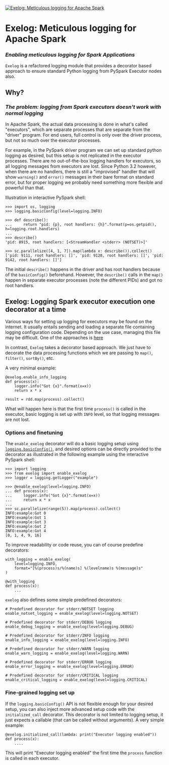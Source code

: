 <a href="https://ibb.co/jhTdDPZ"><img src="https://i.ibb.co/6Ym2F7J/xLogs.gif" alt="Exelog: Meticulous logging for Apache Spark" border="0"></a>

[comment]: <> (![PyPI - Python Version]&#40;https://img.shields.io/pypi/pyversions/exelog&#41;)

[comment]: <> ([![PyPI]&#40;https://img.shields.io/pypi/v/exelog&#41;]&#40;https://pypi.org/project/exelog/&#41;)

# Exelog: Meticulous logging for Apache Spark

### _Enabling meticulous logging for Spark Applications_

`Exelog` is a refactored logging module that provides a decorator based approach to ensure standard Python logging from
PySpark Executor nodes also.

## Why?

### _The problem: logging from Spark executors doesn't work with normal logging_

In Apache Spark, the actual data processing is done in what's called "executors", which are separate processes that are
separate from the "driver" program. For end users, full control is only over the driver process, but not so much over
the executor processes.

For example, in the PySpark driver program we can set up standard python logging as desired, but this setup is not
replicated in the executor processes. There are no out-of-the-box logging handlers for executors, so all logging
messages from executors are lost. Since Python 3.2 however, when there are no handlers, there is still a "improvised"
handler that will show `warning()` and `error()` messages in their bare format on standard error, but for proper logging
we probably need something more flexible and powerful than that.

Illustration in interactive PySpark shell:

    >>> import os, logging
    >>> logging.basicConfig(level=logging.INFO)
    
    >>> def describe():
    ...     return "pid: {p}, root handlers: {h}".format(p=os.getpid(), h=logging.root.handlers)
    ... 
    >>> describe()
    'pid: 8915, root handlers: [<StreamHandler <stderr> (NOTSET)>]'

    >>> sc.parallelize([4, 1, 7]).map(lambda x: describe()).collect()
    ['pid: 9111, root handlers: []', 'pid: 9128, root handlers: []', 'pid: 9142, root handlers: []']

The initial `describe()` happens in the driver and has root handlers because of the `basicConfig()` beforehand. However,
the `describe()` calls in the `map()` happen in separate executor processes (note the different PIDs) and got no root
handlers.

## Exelog: Logging Spark executor execution one decorator at a time

Various ways for setting up logging for executors may be found on the internet. It usually entails sending and loading a
separate file containing logging configuration code. Depending on the use case, managing this file may be difficult. One
of the approaches
is [here](https://community.cloudera.com/t5/Support-Questions/Logging-from-Pyspark-executor/td-p/212210)

In contrast, `Exelog` takes a decorator based approach. We just have to decorate the data processing functions which we
are passing to `map()`, `filter()`, `sortBy()`, etc.

A very minimal example:

    @exelog.enable_info_logging
    def process(x):
        logger.info("Got {x}".format(x=x))
        return x * x
    
    result = rdd.map(process).collect()

What will happen here is that the first time `process()` is called in the executor, basic logging is set up with `INFO`
level, so that logging messages are not lost.

### Options and finetuning

The `enable_exelog` decorator will do a basic logging setup using
[`logging.basicConfig()`](https://docs.python.org/3/library/logging.html#logging.basicConfig), and desired options can
be directly provided to the decorator as illustrated in the following example using the interactive PySpark shell:

    >>> import logging
    >>> from exelog import enable_exelog
    >>> logger = logging.getLogger("example")
    
    >>> @enable_exelog(level=logging.INFO)
    ... def process(x):
    ...     logger.info("Got {x}".format(x=x))
    ...     return x * x
    ... 
    >>> sc.parallelize(range(5)).map(process).collect()
    INFO:example:Got 0
    INFO:example:Got 1
    INFO:example:Got 3
    INFO:example:Got 2
    INFO:example:Got 4
    [0, 1, 4, 9, 16]

To improve readability or code reuse, you can of course predefine decorators:

    with_logging = enable_exelog(
        level=logging.INFO,
        format="[%(process)s/%(name)s] %(levelname)s %(message)s"
    )
    
    @with_logging
    def process(x):
        ...

`exelog` also defines some simple predefined decorators:

    # Predefined decorator for stderr/NOTSET logging
    enable_notset_logging = enable_exelog(level=logging.NOTSET)
    
    # Predefined decorator for stderr/DEBUG logging
    enable_debug_logging = enable_exelog(level=logging.DEBUG)
    
    # Predefined decorator for stderr/INFO logging
    enable_info_logging = enable_exelog(level=logging.INFO)
    
    # Predefined decorator for stderr/WARN logging
    enable_warn_logging = enable_exelog(level=logging.WARN)
    
    # Predefined decorator for stderr/ERROR logging
    enable_error_logging = enable_exelog(level=logging.ERROR)
    
    # Predefined decorator for stderr/CRITICAL logging
    enable_critical_logging = enable_exelog(level=logging.CRITICAL)

### Fine-grained logging set up

If the `logging.basicConfig()` API is not flexible enough for your desired setup, you can also inject more advanced
setup code with the `initialized_call` decorator. This decorator is not limited to logging setup, it just expects a
callable (that can be called without arguments). A very simple example:

    @exelog.initialized_call(lambda: print("Executor logging enabled"))
    def process(x):
        ....

This will print "Executor logging enabled" the first time the `process` function is called in each executor.
